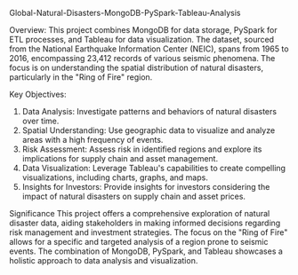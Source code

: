 Global-Natural-Disasters-MongoDB-PySpark-Tableau-Analysis

Overview:
This project combines MongoDB for data storage, PySpark for ETL processes, and Tableau for data visualization. The dataset, sourced from the National Earthquake Information Center (NEIC), spans from 1965 to 2016, encompassing 23,412 records of various seismic phenomena. The focus is on understanding the spatial distribution of natural disasters, particularly in the "Ring of Fire" region.

Key Objectives:
1. Data Analysis: Investigate patterns and behaviors of natural disasters over time.
2. Spatial Understanding: Use geographic data to visualize and analyze areas with a high frequency of events.
3. Risk Assessment: Assess risk in identified regions and explore its implications for supply chain and asset management.
4. Data Visualization: Leverage Tableau's capabilities to create compelling visualizations, including charts, graphs, and maps.
5. Insights for Investors: Provide insights for investors considering the impact of natural disasters on supply chain and asset prices.

Significance
This project offers a comprehensive exploration of natural disaster data, aiding stakeholders in making informed decisions regarding risk management and investment strategies. The focus on the "Ring of Fire" allows for a specific and targeted analysis of a region prone to seismic events. The combination of MongoDB, PySpark, and Tableau showcases a holistic approach to data analysis and visualization.
